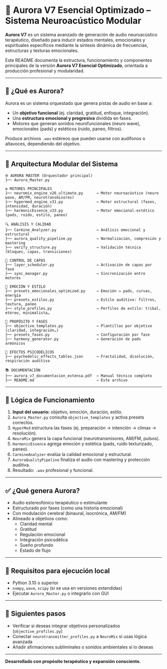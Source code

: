 # 🌌 Aurora V7 Esencial Optimizado – Sistema Neuroacústico Modular

**Aurora V7** es un sistema avanzado de generación de audio neuroacústico terapéutico, diseñado para inducir estados mentales, emocionales y espirituales específicos mediante la síntesis dinámica de frecuencias, estructuras y texturas emocionales.

Este README documenta la estructura, funcionamiento y componentes principales de la versión **Aurora V7 Esencial Optimizado**, orientada a producción profesional y modularidad.

---

## 🧠 ¿Qué es Aurora?

Aurora es un sistema orquestado que genera pistas de audio en base a:
- Un **objetivo funcional** (ej. claridad, gratitud, enfoque, integración).
- Una **estructura emocional y progresiva** dividida en fases.
- Motores que generan sonidos neurofuncionales (neuro wave), emocionales (pads) y estéticos (ruido, paneo, filtros).

Produce archivos `.wav` estéreos que pueden usarse con audífonos o altavoces, dependiendo del objetivo.

---

## 🧩 Arquitectura Modular del Sistema

```
🌐 AURORA MASTER (Orquestador principal)
├── Aurora_Master.py

⚙️ MOTORES PRINCIPALES
├── neuromix_engine_v26_ultimate.py      → Motor neuroacústico (neuro wave, AM/FM, neurotransmisores)
├── hypermod_engine_v31.py               → Motor estructural (fases, intensidad, duración)
├── harmonicEssence_v33.py               → Motor emocional-estético (pads, ruido, estilo, paneo)

🔍 ANÁLISIS Y CALIDAD
├── Carmine_Analyzer.py                  → Análisis emocional y estructural
├── aurora_quality_pipeline.py           → Normalización, compresión y mastering
├── verify_structure.py                  → Validación técnica (bloques, capas, transiciones)

📐 CONTROL DE CAPAS
├── layer_scheduler.py                   → Activación de capas por fase
├── sync_manager.py                      → Sincronización entre motores

🎨 EMOCIÓN Y ESTILO
├── presets_emocionales_optimized.py     → Emoción ↔ pads, curvas, energía
├── presets_estilos.py                   → Estilo auditivo: filtros, textura, paneo
├── style_profiles.py                    → Perfiles de estilo: tribal, etéreo, minimalista…

🎯 PROPÓSITO Y FASES
├── objective_templates.py               → Plantillas por objetivo (claridad, integración…)
├── presets_fases.py                     → Configuración por fase
├── harmony_generator.py                 → Generación de pads armónicos

🌈 EFECTOS PSICODÉLICOS
├── psychedelic_effects_tables.json      → Fractalidad, disolución, respiración auditiva

📚 DOCUMENTACIÓN
├── aurora_v7_documentacion_extensa.pdf  → Manual técnico completo
├── README.md                            → Este archivo
```

---

## 🔄 Lógica de Funcionamiento

1. **Input del usuario:** objetivo, emoción, duración, estilo.
2. `Aurora_Master.py` consulta `objective_templates` y activa presets correctos.
3. `HyperMod` estructura las fases (ej. preparación → intención → clímax → resolución).
4. `NeuroMix` genera la capa funcional (neurotransmisores, AM/FM, pulsos).
5. `HarmonicEssence` agrega emoción y estética (pads, ruido texturizado, paneo).
6. `CarmineAnalyzer` evalúa la calidad emocional y estructural.
7. `AuroraQualityPipeline` finaliza el audio con mastering y protección auditiva.
8. Resultado: `.wav` profesional y funcional.

---

## ✅ ¿Qué genera Aurora?

- Audio estereofónico terapéutico o estimulante
- Estructurado por fases (como una historia emocional)
- Con modulación cerebral (binaural, isocrónica, AM/FM)
- Alineado a objetivos como:
  - Claridad mental
  - Gratitud
  - Regulación emocional
  - Integración psicodélica
  - Sueño profundo
  - Estado de flujo

---

## 📌 Requisitos para ejecución local

- Python 3.10 o superior
- `numpy`, `wave`, `scipy` (si se usa en versiones extendidas)
- Ejecutar `Aurora_Master.py` o integrarlo con GUI

---

## 🧭 Siguientes pasos

- Verificar si deseas integrar objetivos personalizados (`objective_profiles.py`)
- Conectar `neurotransmitter_profiles.py` a `NeuroMix` si usas lógica avanzada
- Añadir afirmaciones subliminales o sonidos ambientales si lo deseas

---

**Desarrollado con propósito terapéutico y expansión consciente.**
